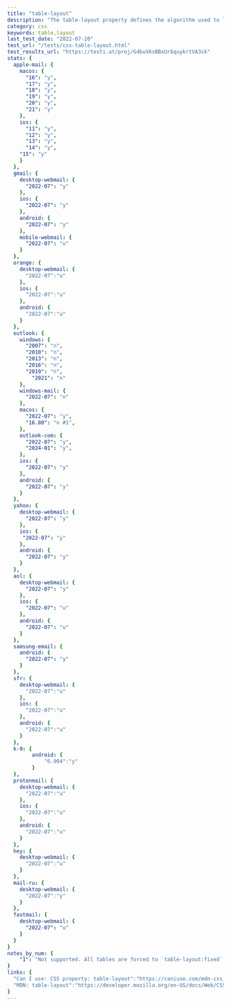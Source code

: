 ```yaml
---
title: "table-layout"
description: "The table-layout property defines the algorithm used to lay out table cells, rows, and columns."
category: css
keywords: table,layout
last_test_date: "2022-07-20"
test_url: "/tests/css-table-layout.html"
test_results_url: "https://testi.at/proj/G4buV6sBBxUr6quykrtVA3sk"
stats: {
  apple-mail: {
    macos: {
      "16": "y",
      "17": "y",
      "18": "y",
      "19": "y",
      "20": "y",
      "21": "y"
    },
    ios: {
      "11": "y",
      "12": "y",
      "13": "y",
      "14": "y",
	"15": "y"
    }
  },
  gmail: {
    desktop-webmail: {
      "2022-07": "y"
    },
    ios: {
      "2022-07": "y"
    },
    android: {
      "2022-07": "y"
    },
    mobile-webmail: {
      "2022-07": "u"
    }
  },
  orange: {
    desktop-webmail: {
      "2022-07":"u"
    },
    ios: {
      "2022-07":"u"
    },
    android: {
      "2022-07":"u"
    }
  },
  outlook: {
    windows: {
      "2007": "n",
      "2010": "n",
      "2013": "n",
      "2016": "n",
      "2019": "n",
	    "2021": "n"
    },
    windows-mail: {
      "2022-07": "n"
    },
    macos: {
      "2022-07": "y",
      "16.80": "n #1",
    },
    outlook-com: {
      "2022-07": "y",
      "2024-01": "y",
    },
    ios: {
      "2022-07": "y"
    },
    android: {
      "2022-07": "y"
    }
  },
  yahoo: {
    desktop-webmail: {
      "2022-07": "y"
    },
    ios: {
     "2022-07": "y"
    },
    android: {
      "2022-07": "y"
    }
  },
  aol: {
    desktop-webmail: {
      "2022-07": "y"
    },
    ios: {
      "2022-07": "u"
    },
    android: {
      "2022-07": "u"
    }
  },
  samsung-email: {
    android: {
      "2022-07": "y"
    }
  },
  sfr: {
    desktop-webmail: {
      "2022-07":"u"
    },
    ios: {
      "2022-07":"u"
    },
    android: {
      "2022-07":"u"
    }
  },
  k-9: {
		android: {
			"6.904":"y"
		}
  },
  protonmail: {
    desktop-webmail: {
      "2022-07":"u"
    },
    ios: {
      "2022-07":"u"
    },
    android: {
      "2022-07":"u"
    }
  },
  hey: {
    desktop-webmail: {
      "2022-07":"u"
    }
  },
  mail-ru: {
    desktop-webmail: {
      "2022-07":"y"
    }
  },
  fastmail: {
    desktop-webmail: {
      "2022-07": "u"
    }
  }
}
notes_by_num: {
    "1": "Not supported. All tables are forced to `table-layout:fixed`."
}
links: {
  "Can I use: CSS property: table-layout":"https://caniuse.com/mdn-css_properties_table-layout",
  "MDN: table-layout":"https://developer.mozilla.org/en-US/docs/Web/CSS/table-layout"
}
---
```

